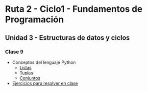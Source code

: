 # Ruta 2 - Ciclo1 - Fundamentos de Programación

## Unidad 3 - Estructuras de datos y ciclos
### Clase 9
* Conceptos del lenguaje Python
  * [Listas](listas.ipynb)
  * [Tuplas](tuplas.ipynb)
  * [Conjuntos](conjuntos.ipynb)
* [Ejercicios para resolver en clase](ejercicios.md)